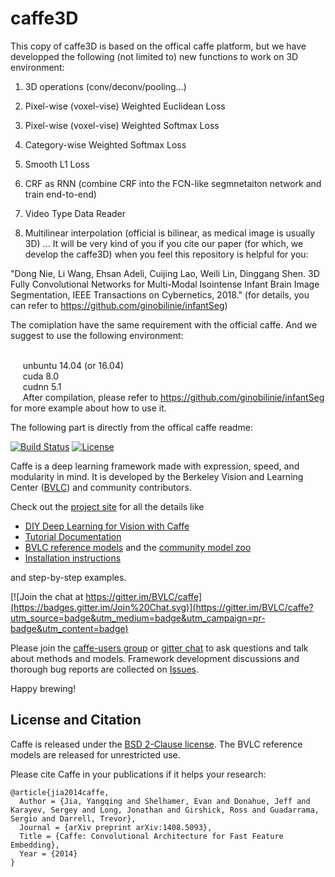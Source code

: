 # caffe3D

This copy of caffe3D is based on the offical caffe platform, but we have developped the following (not limited to) new functions to work on 3D environment:

1. 3D operations (conv/deconv/pooling...)

2. Pixel-wise (voxel-vise) Weighted Euclidean Loss

3. Pixel-wise (voxel-vise) Weighted Softmax Loss

4. Category-wise Weighted Softmax Loss

5. Smooth L1 Loss

6. CRF as RNN (combine CRF into the FCN-like segmnetaiton network and train end-to-end)

7. Video Type Data Reader

8. Multilinear interpolation (official is bilinear, as medical image is usually 3D)
...
It will be very kind of you if you cite our paper (for which, we develop the caffe3D) when you feel this repository is helpful for you:

"Dong Nie, Li Wang, Ehsan Adeli, Cuijing Lao, Weili Lin, Dinggang Shen. 3D Fully Convolutional Networks for Multi-Modal Isointense Infant Brain Image Segmentation, IEEE Transactions on Cybernetics, 2018." (for details, you can refer to https://github.com/ginobilinie/infantSeg)

The comiplation have the same requirement with the official caffe. And we suggest to use the following environment:

<br> &nbsp;&nbsp;&nbsp;&nbsp;&nbsp;unbuntu 14.04 (or 16.04)
<br> &nbsp;&nbsp;&nbsp;&nbsp;&nbsp;cuda 8.0
<br> &nbsp;&nbsp;&nbsp;&nbsp;&nbsp;cudnn 5.1
<br> &nbsp;&nbsp;&nbsp;&nbsp;&nbsp;After compilation, please refer to https://github.com/ginobilinie/infantSeg for more example about how to use it.


The following part is directly from the offical caffe readme:

[![Build Status](https://travis-ci.org/BVLC/caffe.svg?branch=master)](https://travis-ci.org/BVLC/caffe)
[![License](https://img.shields.io/badge/license-BSD-blue.svg)](LICENSE)

Caffe is a deep learning framework made with expression, speed, and modularity in mind.
It is developed by the Berkeley Vision and Learning Center ([BVLC](http://bvlc.eecs.berkeley.edu)) and community contributors.

Check out the [project site](http://caffe.berkeleyvision.org) for all the details like

- [DIY Deep Learning for Vision with Caffe](https://docs.google.com/presentation/d/1UeKXVgRvvxg9OUdh_UiC5G71UMscNPlvArsWER41PsU/edit#slide=id.p)
- [Tutorial Documentation](http://caffe.berkeleyvision.org/tutorial/)
- [BVLC reference models](http://caffe.berkeleyvision.org/model_zoo.html) and the [community model zoo](https://github.com/BVLC/caffe/wiki/Model-Zoo)
- [Installation instructions](http://caffe.berkeleyvision.org/installation.html)

and step-by-step examples.

[![Join the chat at https://gitter.im/BVLC/caffe](https://badges.gitter.im/Join%20Chat.svg)](https://gitter.im/BVLC/caffe?utm_source=badge&utm_medium=badge&utm_campaign=pr-badge&utm_content=badge)

Please join the [caffe-users group](https://groups.google.com/forum/#!forum/caffe-users) or [gitter chat](https://gitter.im/BVLC/caffe) to ask questions and talk about methods and models.
Framework development discussions and thorough bug reports are collected on [Issues](https://github.com/BVLC/caffe/issues).

Happy brewing!

## License and Citation

Caffe is released under the [BSD 2-Clause license](https://github.com/BVLC/caffe/blob/master/LICENSE).
The BVLC reference models are released for unrestricted use.

Please cite Caffe in your publications if it helps your research:

    @article{jia2014caffe,
      Author = {Jia, Yangqing and Shelhamer, Evan and Donahue, Jeff and Karayev, Sergey and Long, Jonathan and Girshick, Ross and Guadarrama, Sergio and Darrell, Trevor},
      Journal = {arXiv preprint arXiv:1408.5093},
      Title = {Caffe: Convolutional Architecture for Fast Feature Embedding},
      Year = {2014}
    }


